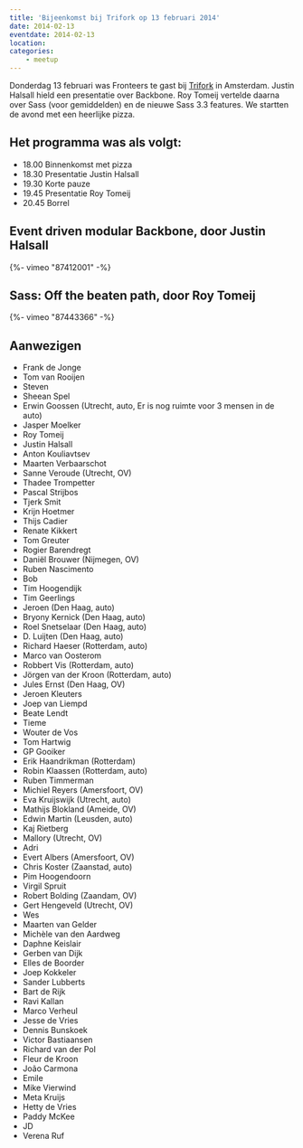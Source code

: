 ```yaml
---
title: 'Bijeenkomst bij Trifork op 13 februari 2014'
date: 2014-02-13
eventdate: 2014-02-13
location:
categories:
    - meetup
---
```


Donderdag 13 februari was Fronteers te gast bij [Trifork](http://trifork.nl) in Amsterdam. Justin Halsall hield een presentatie over Backbone. Roy Tomeij vertelde daarna over Sass (voor gemiddelden) en de nieuwe Sass 3.3 features. We startten de avond met een heerlijke pizza.

## Het programma was als volgt:

-   18.00 Binnenkomst met pizza
-   18.30 Presentatie Justin Halsall
-   19.30 Korte pauze
-   19.45 Presentatie Roy Tomeij
-   20.45 Borrel

## Event driven modular Backbone, door Justin Halsall

{%- vimeo "87412001" -%}

## Sass: Off the beaten path, door Roy Tomeij

{%- vimeo "87443366" -%}

## Aanwezigen

-   Frank de Jonge
-   Tom van Rooijen
-   Steven
-   Sheean Spel
-   Erwin Goossen (Utrecht, auto, Er is nog ruimte voor 3 mensen in de auto)
-   Jasper Moelker
-   Roy Tomeij
-   Justin Halsall
-   Anton Kouliavtsev
-   Maarten Verbaarschot
-   Sanne Veroude (Utrecht, OV)
-   Thadee Trompetter
-   Pascal Strijbos
-   Tjerk Smit
-   Krijn Hoetmer
-   Thijs Cadier
-   Renate Kikkert
-   Tom Greuter
-   Rogier Barendregt
-   Daniël Brouwer (Nijmegen, OV)
-   Ruben Nascimento
-   Bob
-   Tim Hoogendijk
-   Tim Geerlings
-   Jeroen (Den Haag, auto)
-   Bryony Kernick (Den Haag, auto)
-   Roel Snetselaar (Den Haag, auto)
-   D. Luijten (Den Haag, auto)
-   Richard Haeser (Rotterdam, auto)
-   Marco van Oosterom
-   Robbert Vis (Rotterdam, auto)
-   Jörgen van der Kroon (Rotterdam, auto)
-   Jules Ernst (Den Haag, OV)
-   Jeroen Kleuters
-   Joep van Liempd
-   Beate Lendt
-   Tieme
-   Wouter de Vos
-   Tom Hartwig
-   GP Gooiker
-   Erik Haandrikman (Rotterdam)
-   Robin Klaassen (Rotterdam, auto)
-   Ruben Timmerman
-   Michiel Reyers (Amersfoort, OV)
-   Eva Kruijswijk (Utrecht, auto)
-   Mathijs Blokland (Ameide, OV)
-   Edwin Martin (Leusden, auto)
-   Kaj Rietberg
-   Mallory (Utrecht, OV)
-   Adri
-   Evert Albers (Amersfoort, OV)
-   Chris Koster (Zaanstad, auto)
-   Pim Hoogendoorn
-   Virgil Spruit
-   Robert Bolding (Zaandam, OV)
-   Gert Hengeveld (Utrecht, OV)
-   Wes
-   Maarten van Gelder
-   Michèle van den Aardweg
-   Daphne Keislair
-   Gerben van Dijk
-   Elles de Boorder
-   Joep Kokkeler
-   Sander Lubberts
-   Bart de Rijk
-   Ravi Kallan
-   Marco Verheul
-   Jesse de Vries
-   Dennis Bunskoek
-   Victor Bastiaansen
-   Richard van der Pol
-   Fleur de Kroon
-   João Carmona
-   Emile
-   Mike Vierwind
-   Meta Kruijs
-   Hetty de Vries
-   Paddy McKee
-   JD
-   Verena Ruf
